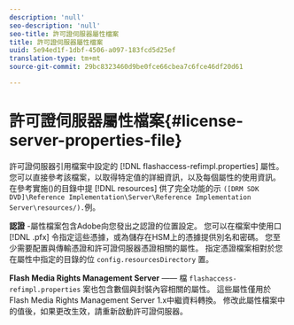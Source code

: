 ```yaml
---
description: 'null'
seo-description: 'null'
seo-title: 許可證伺服器屬性檔案
title: 許可證伺服器屬性檔案
uuid: 5e94ed1f-1dbf-4506-a097-183fcd5d25ef
translation-type: tm+mt
source-git-commit: 29bc8323460d9be0fce66cbea7c6fce46df20d61

---
```



# 許可證伺服器屬性檔案{#license-server-properties-file}

許可證伺服器引用檔案中設定的 [!DNL flashaccess-refimpl.properties] 屬性。 您可以直接參考該檔案，以取得特定值的詳細資訊，以及每個屬性的使用資訊。 在參考實施()的目錄中提 [!DNL resources] 供了完全功能的示 `([DRM SDK DVD]\Reference Implementation\Server\Reference Implementation Server\resources/).`例。

**認證** -屬性檔案包含Adobe向您發出之認證的位置設定。 您可以在檔案中使用口 [!DNL .pfx] 令指定這些憑據，或為儲存在HSM上的憑據提供別名和密碼。 您至少需要配置與傳輸憑證和許可證伺服器憑證相關的屬性。 指定憑證檔案相對於您在屬性中指定的目錄的位 `config.resourcesDirectory` 置。

**Flash Media Rights Management Server** —— 檔 `flashaccess-refimpl.properties` 案也包含數個與封裝內容相關的屬性。 這些屬性僅用於Flash Media Rights Management Server 1.x中繼資料轉換。 修改此屬性檔案中的值後，如果更改生效，請重新啟動許可證伺服器。
